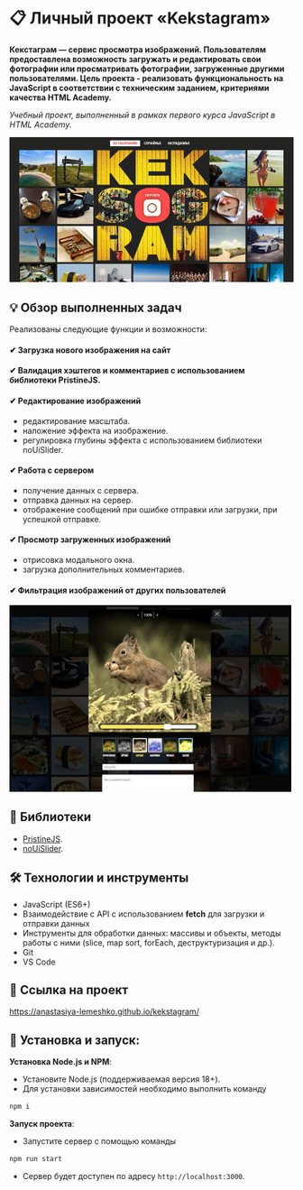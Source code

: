 # 📋 Личный проект «Kekstagram»

**Кекстаграм — сервис просмотра изображений. Пользователям предоставлена возможность загружать и редактировать свои фотографии или просматривать фотографии, загруженные другими пользователями. Цель проекта - реализовать функциональность на JavaScript в соответствии с техническим заданием, критериями качества HTML Academy.**

*Учебный проект, выполненный в рамках первого курса JavaScript в HTML Academy.*

<img src="source/images/readme/main.jpg" alt="Главная страница Kekstagram">

## 💡 Обзор выполненных задач
Реализованы следующие функции и возможности:

#### ✔ Загрузка нового изображения на сайт
#### ✔ Валидация хэштегов и комментариев с использованием библиотеки PristineJS.
#### ✔ Редактирование изображений
- редактирование масштаба.
- наложение эффекта на изображение.
- регулировка глубины эффекта с использованием библиотеки noUiSlider.
#### ✔ Работа с сервером
- получение данных с сервера.
- отправка данных на сервер.
- отображение сообщений при ошибке отправки или загрузки, при успешкой отправке.
#### ✔ Просмотр загруженных изображений
- отрисовка модального окна.
- загрузка дополнительных комментариев.
#### ✔ Фильтрация изображений от других пользователей

<img width="500" src="source/images/readme/modal.jpg" alt="Редактирование изображения на сервисе Kekstagram">


## 📖 Библиотеки

- [PristineJS](https://pristine.js.org/).
- [noUiSlider](https://refreshless.com/nouislider/).


## 🛠 Технологии и инструменты

- JavaScript (ES6+)
- Взаимодействие с API с использованием **fetch** для загрузки и отправки данных
- Инструменты для обработки данных: массивы и объекты, методы работы с ними (slice, map sort, forEach, деструктуризация и др.).
- Git
- VS Code


## 📌 Ссылка на проект

https://anastasiya-lemeshko.github.io/kekstagram/



## 🚀 Установка и запуск:

**Установка Node.js и NPM**:
   - Установите Node.js (поддерживаемая версия 18+).
   - Для установки зависимостей необходимо выполнить команду
   ```bash
   npm i
   ```

**Запуск проекта**:
   - Запустите сервер с помощью команды
   ```bash
   npm run start
   ```
   - Сервер будет доступен по адресу `http://localhost:3000`.
